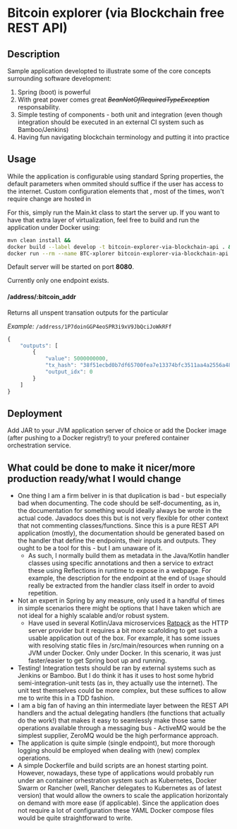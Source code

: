 # Bitcoin explorer (via Blockchain free REST API)

## Description

Sample application developted to illustrate some of the core concepts surrounding
software development:
1. Spring (boot) is powerful
2. With great power comes great _~~BeanNotOfRequiredTypeException~~_ responsability.
3. Simple testing of components - both unit and integration (even though
integration should be executed in an external CI system such as Bamboo/Jenkins)
4. Having fun navigating blockchain terminology and putting it into practice

## Usage

While the application is configurable using standard Spring properties, the default parameters when
ommited should suffice if the user has access to the internet. Custom configuration elements that
, most of the times, won't require change are hosted in

For this, simply run the Main.kt class to start the server up. If you want to
have that extra layer of virtualization, feel free to build and run the
application under Docker using:

```bash
mvn clean install &&
docker build --label develop -t bitcoin-explorer-via-blockchain-api . &&
docker run --rm --name BTC-xplorer bitcoin-explorer-via-blockchain-api
```

Default server will be started on port **8080**.

Currently only one endpoint exists.

#### /address/:bitcoin_addr

Returns all unspent transation outputs for the particular

_Example:_ `/address/1P7doinGGP4eoSPR3i9xV9JbQciJoWkRFf`
```javascript
{
    "outputs": [
        {
            "value": 5000000000,
            "tx_hash": "38f51ecbd0b7df65700fea7e13374bfc3511aa4a2556a487820366fcdbc4c732",
            "output_idx": 0
        }
    ]
}
```

## Deployment

Add JAR to your JVM application server of choice or add the Docker image
(after pushing to a Docker registry!) to your prefered container
orchestration service.

## What could be done to make it nicer/more production ready/what I would change

* One thing I am a firm beliver in is that duplication is bad - but especially bad
when documenting. The code should be self-documenting, as in, the documentation for
something would ideally always be wrote in the actual code. Javadocs does this but is
not very flexible for other context that not commenting classes/functions. Since this
is a pure REST API application (mostly), the documentation should be generated based
on the handler that define the endpoints, their inputs and outputs. They ought to be
a tool for this - but I am unaware of it.
    * As such, I normally build them as metadata
    in the Java/Kotlin handler classes using specific annotations and then a service to
    extract these using Reflections in runtime to expose in a webpage. For example,
    the description for the endpoint at the end of `Usage` should really be extracted from
    the handler class itself in order to avoid repetition.
* Not an expert in Spring by any measure, only used it a handful of times
in simple scenarios there might be options that I have taken which are not ideal
for a highly scalable and/or robust system.
    * Have used in several Kotlin/Java microservices [Ratpack](https://ratpack.io/)
    as the HTTP server provider but it requires a bit more scafolding to get such a usable application out of the box.
    For example, it has some issues with resolving static files in /src/main/resources
    when running on a JVM under Docker. Only under Docker. In this scenario, it was
    just faster/easier to get Spring boot up and running.
* Testing! Integration tests should be ran by external systems such as Jenkins or Bamboo.
But I do think it has it uses to host some hybrid semi-integration-unit tests (as in, they actually
use the internet). The unit test themselves could be more complex, but these suffices to allow me
to write this in a TDD fashion.
* I am a big fan of having an thin intermediate layer between the REST API handlers and the actual
delegating handlers (the functions that actually do the work!) that makes it easy
to seamlessly make those same operations available through a messaging bus - ActiveMQ would be
the simplest supplier, ZeroMQ would be the high performance approach.
* The application is quite simple (single endpoint), but more thorough logging
should be employed when dealing with (new) complex operations.
* A simple Dockerfile and build scripts are an honest starting point. However,
nowadays, these type of applications would probably run under an container
orhestration system such as Kubernetes, Docker Swarm or Rancher (well, Rancher
delegates to Kubernetes as of latest version) that would allow the owners to
scale the application horizontaly on demand with more ease (if applicable).
Since the application does not require a lot of configuration these YAML Docker
compose files would be quite straightforward to write.
